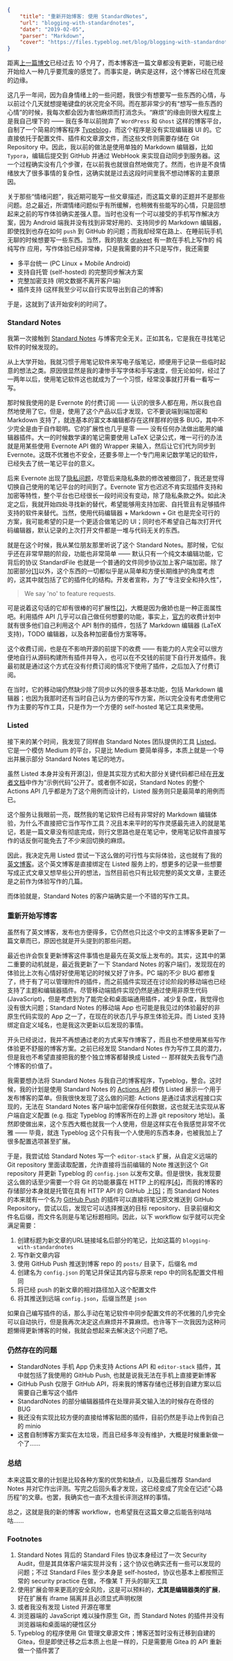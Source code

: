 ```json
{
    "title": "重新开始博客: 使用 StandardNotes",
	"url": "blogging-with-standardnotes",
	"date": "2019-02-05",
	"parser": "Markdown",
	"cover": "https://files.typeblog.net/blog/blogging-with-standardnotes.jpg"
}
```

距离[上一篇博文](https://typeblog.net/tried-systemd-nspawn/)已经过去 10 个月了，而本博客连一篇文章都没有更新，可能已经开始给人一种几乎要荒废的感觉了。而事实是，确实是这样，这个博客已经在荒废的边缘。

这几乎一年间，因为自身情绪上的一些问题，我很少有想要写一些东西的心情，与以前过个几天就想提~~笔~~键盘的状况完全不同。而在那非常少的有“想写一些东西的心情”的时候，我每次都会因为害怕麻烦而打消念头。“麻烦”的缘由则很大程度上是我自己埋下的 —— 我在多年以前抛弃了 `WordPress` 和 `Ghost` 这样的博客平台，自制了一个简易的博客程序 [Typeblog](https://github.com/PeterCxy/Typeblog)，而这个程序是没有实现编辑器 UI 的。它直接依托于配置文件、插件和文章源文件，而这些文件则需要存储在 Git Repository 中。因此，我以前的做法是使用单独的 Markdown 编辑器，比如 `Typora`，编辑后提交到 GitHub 并通过 WebHook 来实现自动同步到服务器。这一个过程确实没有几个步骤，在以前我也就很自然地做完了。然而，也许是不良情绪放大了很多事情的复杂性，这确实就是过去这段时间里我不想动博客的主要原因。

关于那些“情绪问题”，我近期可能写一些文章描述，而这篇文章的正题并不是那些问题。总之最近，所谓情绪问题似乎有所缓解，也稍微有些能写的心情，只是回想起来之前的写作体验确实差强人意。当时也没有一个可以接受的手机写作解决方案，因为 Android 端我并没有找到非常好用的、支持同步的 Markdown 编辑器，即使找到也存在如何 `push` 到 GitHub 的问题；而我却经常在路上、在睡前玩手机无聊的时候想要写一些东西。当然，我的朋友 [drakeet](https://github.com/drakeet) 有一款在手机上写作的 纯纯写作 应用，写作体验已经非常棒，只是我需要的并不只是写作，我还需要

- 多平台统一 (PC Linux + Mobile Android)
- 支持自托管 (self-hosted) 的完整同步解决方案
- 完整加密支持 (明文数据不离开客户端)
- 插件支持 (这样我至少可以自行实现导出到自己的博客)

于是，这就到了该开始安利的时间了。

### Standard Notes

我第一次接触到 [Standard Notes](https://standardnotes.org) 与博客完全无关。正如其名，它是我在寻找笔记软件的时候发现的。

从上大学开始，我就习惯于用笔记软件来写电子版笔记，顺便用于记录一些临时起意的想法之类。原因很显然是我的凄惨手写字体和手写速度，但无论如何，经过了一两年以后，使用笔记软件这也就成为了一个习惯，经常没事就打开看一看写一写。

那时候我使用的是 Evernote 的付费订阅 —— 认识的很多人都在用，所以我也自然地使用了它。但是，使用了这个产品以后才发现，它不要说端到端加密和 Markdown 支持了，就连基本的富文本编辑都存在这样那样的很多 BUG，其中不少完全是由于自作聪明。它的扩展性也几乎是零 —— 没有任何办法做出能用的编辑器插件。大一的时候数学课的笔记需要使用 LaTeX 记录公式，唯一可行的办法就是用某些使用 Evernote API 做的 Wrapper 来输入，然后让它们代为同步到 Evernote。这既不优雅也不安全，还要多带上一个专门用来记数学笔记的软件，已经失去了统一笔记平台的意义。

后来 Evernote 出现了[隐私问题](https://www.forbes.com/sites/thomasbrewster/2016/12/14/worst-privacy-policy-evernote/)，尽管后来隐私条款的修改被撤回了，我还是觉得切换自己使用的笔记平台的时间到了。Evernote 官方也迟迟不肯实现插件支持和加密等特性，整个平台也已经很长一段时间没有变动，除了隐私条款之外。如此决定之后，我就开始四处寻找新的替代，希望能够用支持加密、自托管且有足够插件支持的软件来替代。当然，使用代码编辑器 + Markdown + Git 也是完全可行的方案，我可能希望的只是一个更适合做笔记的 UI；同时也不希望自己每次打开代码编辑器，默认记录的上次打开文件都是一堆与代码无关的东西。

就是在这个时候，我从某位朋友那里听说了这个 Standard Notes。那时候，它似乎还在非常早期的阶段，功能也非常简单 —— 默认只有一个纯文本编辑功能，它背后的协议 StandardFile 也就是一个普通的文件同步协议加上客户端加密。除了加密部分[[1]](#Footnotes)以外，这个东西的一切都似乎是从简单和方便长期维护的角度考虑的，这其中就包括了它的插件化的结构。开发者宣称，为了“专注安全和持久性”，

> We say 'no' to feature requests.

可是说着这句话的它却有很棒的可扩展性[[2]](#Footnotes)，大概是因为傲娇也是一种正面属性吧。利用插件 API 几乎可以自己做任何想要的功能，事实上，[官方](https://standardnotes.org/extensions)的收费计划中就有很多他们自己利用这个 API 制作的插件，包括了 Markdown 编辑器 (LaTeX 支持)，TODO 编辑器，以及各种加密备份方案等等。

这个收费订阅，也是在不影响开源的前提下的收费 —— 有能力的人完全可以很方便地自行从源码构建所有插件并导入，也可以在不交钱的前提下自行开发插件。我最初就是通过这个方式在没有付费订阅的情况下使用了插件，之后加入了付费订阅。

在当时，它的移动端仍然缺少除了同步以外的很多基本功能，包括 Markdown 编辑器；也因为我那时还有当时自己认为方便的写作方案，所以完全没有考虑使用它作为主要的写作工具，只是作为一个方便的 self-hosted 笔记工具来使用。

### Listed

接下来的某个时间，我发现了同样由 Standard Notes 团队提供的工具 [Listed](https://listed.standardnotes.org)。它是一个模仿 Medium 的平台，只是比 Medium 要简单得多，本质上就是一个导出并展示部分 Standard Notes 笔记的地方。

虽然 Listed 本身并没有开源[[3]](#Footnotes)，但是其实现方式和大部分关键代码都已经在[开发者文档](https://docs.standardnotes.org/extensions/actions)中作为“示例代码”公开了。或者倒不如说，Standard Notes 的整个 Actions API 几乎都是为了这个用例而设计的，Listed 服务则只是最简单的用例而已。

这个服务让我眼前一亮，既然我的笔记软件已经有非常好的 Markdown 编辑体验，为什么不直接把它当作写作工具？况且本来平时的写作灵感最先进入的就是笔记，若是一篇文章没有彻底完成，则行文思路也是在笔记中，使用笔记软件直接写作的话反倒可能免去了不少来回切换的麻烦。

因此，我决定先用 Listed 尝试一下这么做的可行性与实际体验，这也就有了我的[英文博客](https://en.typeblog.net)。这个英文博客是直接绑定在 Listed 服务上的，想更多的记录一些想要写成正式文章又想早些公开的想法，当然目前也只有比较完整的英文文章，主要还是之前作为体验写作的几篇。

而体验就是，Standard Notes 的客户端确实是一个不错的写作工具。

### 重新开始写博客

虽然有了英文博客，发布也方便得多，它仍然也只比这个中文的主博客多更新了一篇文章而已，原因也就是开头提到的那些问题。

最近也许会恢复更新博客这件事情也是最先在英文版上发布的。其实，这其中的第二重要的动机就是，最近我更新了一下 Standard Notes 的客户端们，发现现在的体验比上次有心情好好使用笔记的时候又好了许多。PC 端的不少 BUG 都修复了，终于有了可以管理附件的插件，而之前插件实现还在讨论阶段的移动端也已经支持了主题和编辑器插件。尽管移动端插件实现仍然是通过使用非原生代码(JavaScript)，但是考虑到为了能完全和桌面端通用插件，减少复杂度，我觉得也没有很大问题；Standard Notes 的移动端 App 也可能是我见过的体验最好的非原生代码实现的 App 之一了，在现在的状态几乎与原生体验无异。而 Listed 支持绑定自定义域名，也是我这次更新以后发现的事情。

开头已经说过，我并不再想通过老的方式来写作博客了，而且也不想使用某些写作体验更不舒服的博客方案。之前已经发现 Standard Notes 作为写作工具的潜力，但是我也不希望直接把我的整个独立博客都替换成 Listed -- 那样就失去我专门造个博客的价值了。

我需要想办法将 Standard Notes 与我自己的博客程序，Typeblog，整合。这时候，我的计划是使用 Standard Notes 的 [Actions API](https://docs.standardnotes.org/extensions/actions) 模仿 Listed 展示一个用于发布博客的菜单。但我很快发现了这么做的问题: Actions 是通过请求远程接口实现的，无法在 Standard Notes 客户端中加密保存任何数据，这也就无法实现从客户端自定义配置 (e.g. 指定 Typeblog 的博客所在的上游 git repository 地址)。虽然即使做出来，这个东西大概也就我一个人使用，但是这样实在令我感觉非常不优雅 —— 毕竟，就连 Typeblog 这个只有我一个人使用的东西本身，也被我加上了很多配置选项甚至扩展。

于是，我尝试给 Standard Notes 写一个 `editor-stack` 扩展，从自定义远端的 Git repository 里面读取配置，允许直接将当前编辑的 Note 推送到这个 Git repository 并更新 Typeblog 的 `config.json` 以发布文章。但是很快，我发现要这么做的话至少需要一个将 Git 的功能暴露在 HTTP 上的程序[[4]](#Footnotes)，而我的博客的存储部分本身就是托管在具有 HTTP API 的 GitHub 上[[5]](#Footnotes)；而 Standard Notes 的本来就有一个名为 [GitHub Push](https://standardnotes.org/extensions/github-push) 的插件可以直接将笔记原文推送到 GitHub Repository。尝试以后，发现它可以选择推送的目标 repository、目录前缀和文件名后缀，而文件名则是与笔记标题相同。因此，以下 workflow 似乎就可以完全满足需要：

1. 创建标题为新文章的URL链接域名后部分的笔记，比如这篇的 `blogging-with-standardnotes`
2. 写作新文章内容
3. 使用 GitHub Push 推送到博客 repo 的 `posts/` 目录下，后缀名 md
4. 创建名为 `config.json` 的笔记并保证其内容与原来 repo 中的同名配置文件相同
5. 将已经 push 的新文章的相对路径加入这个配置文件
6. 将其推送到远端 `config.json`，后缀当然是 `json`

如果自己编写插件的话，那么手动在笔记软件中同步配置文件的不优雅的几步完全可以自动执行，但是我再次决定这点麻烦并不算麻烦。也许等下一次我因为这种问题懒得更新博客的时候，我就会想起来去解决这个问题了吧。

### 仍然存在的问题

- StandardNotes 手机 App 仍未支持 Actions API 和 `editor-stack` 插件，其中就包括了我使用的 GitHub Push, 也就是说我无法在手机上直接更新博客
- GitHub Push 仅限于 GitHub API，将来我的博客存储也迁移到自建方案以后需要自己重写这个插件
- StandardNotes 的部分编辑器插件在处理非英文输入法的时候存在奇怪的 BUG
- 我还没有实现比较方便的直接给博客贴图的插件，目前仍然是手动上传到自己的 minio
- 这套自制博客方案实在太垃圾，而且已经多年没有维护，大概是时候重新做一个了……

### 总结

本来这篇文章的计划是比较各种方案的优势和缺点，以及最后推荐 Standard Notes 并对它作出评测。写完之后回头看才发现，这已经变成了完全在记述“心路历程”的文章。也罢，我确实也一直不太擅长评测这样的事情。

总之，这就是我的新的博客 workflow，也希望我在这篇文章之后能告别咕咕咕……

### Footnotes

1. Standard Notes 背后的 Standard Files 协议本身经过了一次 Security Audit，但是其具体客户端实现并没有；这个协议也确实还有一些可以发现的问题；不过 Standard Files 至少本身是 self-hosted，协议也基本上都按照正常的 security practice 在做，不像某 T 开头的聊天工具
2. 使用扩展会带来更高的安全风险，这是可以预料的，__尤其是编辑器类的扩展__，好在扩展有 iframe 隔离并且必须显式声明权限
3. 或者我没有发现 Listed 开源在哪里
4. 浏览器端的 JavaScript 难以操作原生 Git，而 Standard Notes 的插件并没有浏览器端和桌面端的硬性区分
5. Typeblog 的程序使用 Git 管理文章源文件；博客还暂时没有迁移到自建的 Gitea，但是即使迁移之后本质上也是一样的，只是需要用 Gitea 的 API 重新做一个插件罢了